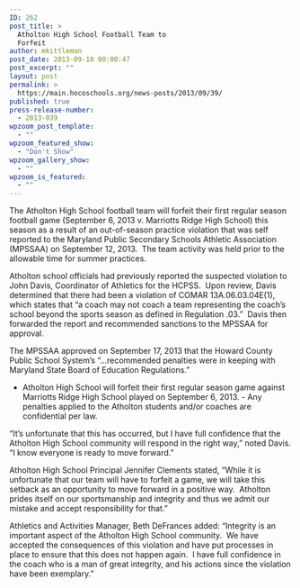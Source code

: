 ```yaml
---
ID: 262
post_title: >
  Atholton High School Football Team to
  Forfeit
author: mkittleman
post_date: 2013-09-18 00:00:47
post_excerpt: ""
layout: post
permalink: >
  https://main.hocoschools.org/news-posts/2013/09/39/
published: true
press-release-number:
  - 2013-039
wpzoom_post_template:
  - ""
wpzoom_featured_show:
  - "Don't Show"
wpzoom_gallery_show:
  - ""
wpzoom_is_featured:
  - ""
---
```

The Atholton High School football team will forfeit their first regular season football game (September 6, 2013 v. Marriotts Ridge High School) this season as a result of an out-of-season practice violation that was self reported to the Maryland Public Secondary Schools Athletic Association (MPSSAA) on September 12, 2013.  The team activity was held prior to the allowable time for summer practices.

Atholton school officials had previously reported the suspected violation to John Davis, Coordinator of Athletics for the HCPSS.  Upon review, Davis determined that there had been a violation of COMAR 13A.06.03.04E(1), which states that “a coach may not coach a team representing the coach’s school beyond the sports season as defined in Regulation .03.”  Davis then forwarded the report and recommended sanctions to the MPSSAA for approval.

The MPSSAA approved on September 17, 2013 that the Howard County Public School System’s “…recommended penalties were in keeping with Maryland State Board of Education Regulations.”

- Atholton High School will forfeit their first regular season game against Marriotts Ridge High School played on September 6, 2013.
- Any penalties applied to the Atholton students and/or coaches are confidential per law.

“It’s unfortunate that this has occurred, but I have full confidence that the Atholton High School community will respond in the right way,” noted Davis. “I know everyone is ready to move forward.”

Atholton High School Principal Jennifer Clements stated, “While it is unfortunate that our team will have to forfeit a game, we will take this setback as an opportunity to move forward in a positive way.  Atholton prides itself on our sportsmanship and integrity and thus we admit our mistake and accept responsibility for that.”

Athletics and Activities Manager, Beth DeFrances added: “Integrity is an important aspect of the Atholton High School community.  We have accepted the consequences of this violation and have put processes in place to ensure that this does not happen again.  I have full confidence in the coach who is a man of great integrity, and his actions since the violation have been exemplary.”